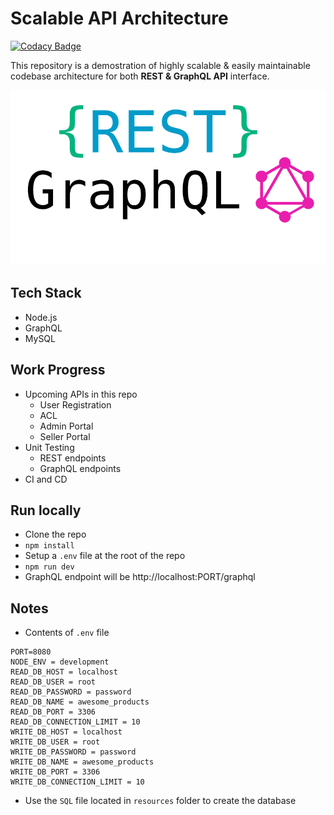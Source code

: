 # Scalable API Architecture

[![Codacy Badge](https://api.codacy.com/project/badge/Grade/bef9e90ff8d340a58bd307db645ce715)](https://app.codacy.com/app/ashokdey/rest-and-graphql?utm_source=github.com&utm_medium=referral&utm_content=knaxus/rest-and-graphql&utm_campaign=Badge_Grade_Dashboard)

This repository is a demostration of highly scalable & easily maintainable codebase architecture for both **REST & GraphQL API** interface.

![Banner](./__assets/banner.png)

## Tech Stack

- Node.js
- GraphQL
- MySQL

## Work Progress

- Upcoming APIs in this repo
  - User Registration
  - ACL
  - Admin Portal
  - Seller Portal
- Unit Testing
  - REST endpoints
  - GraphQL endpoints
- CI and CD

## Run locally

- Clone the repo
- `npm install`
- Setup a `.env` file at the root of the repo
- `npm run dev`
- GraphQL endpoint will be http://localhost:PORT/graphql

## Notes

- Contents of `.env` file

```env
PORT=8080
NODE_ENV = development
READ_DB_HOST = localhost
READ_DB_USER = root
READ_DB_PASSWORD = password
READ_DB_NAME = awesome_products
READ_DB_PORT = 3306
READ_DB_CONNECTION_LIMIT = 10
WRITE_DB_HOST = localhost
WRITE_DB_USER = root
WRITE_DB_PASSWORD = password
WRITE_DB_NAME = awesome_products
WRITE_DB_PORT = 3306
WRITE_DB_CONNECTION_LIMIT = 10
```

- Use the `SQL` file located in `resources` folder to create the database
